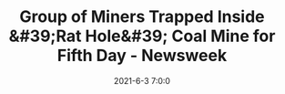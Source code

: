 ---
"title": "Group of Miners Trapped Inside &amp;#39;Rat Hole&amp;#39; Coal Mine for Fifth Day - Newsweek"
"date": "2021-6-3 7:0:0"
"feed_name": "GOOGLENEWSMINING"
"feed_website": "https://news.google.com/search?q=mining%2Bincident&hl=en-US&gl=US&ceid=US:en"
"feed_rss": "https://news.google.com/rss/search?q=mining%2Bincident&hl=en-US&gl=US&ceid=US:en"
"link": "https://www.newsweek.com/group-miners-trapped-inside-rat-hole-coal-mine-fifth-day-1597285"
"file": "_posts/2021-1-1-ece1a34197e4205777d87e484870417576ac733c.md"
"accident": "0"
"drilling": "0"
"dead": "0"
"injured": "0"
---